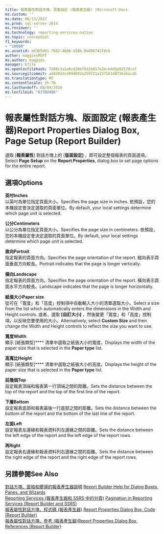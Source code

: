 ```yaml
---
title: 報表屬性對話方塊、頁面設定 (報表產生器) |Microsoft Docs
ms.custom: ''
ms.date: 06/13/2017
ms.prod: sql-server-2014
ms.reviewer: ''
ms.technology: reporting-services-native
ms.topic: conceptual
f1_keywords:
- "10080"
ms.assetid: eb3b5d01-7b82-4808-a58b-9e096742f8c6
author: maggiesMSFT
ms.author: maggies
manager: kfile
ms.openlocfilehash: 7588c3a1e6cd20ef9a1bd17e2ecb4d5e02570caf
ms.sourcegitcommit: ad4d92dce894592a259721a1571b1d8736abacdb
ms.translationtype: MT
ms.contentlocale: zh-TW
ms.lasthandoff: 08/04/2020
ms.locfileid: "87702406"
---
```

# <a name="report-properties-dialog-box-page-setup-report-builder"></a><span data-ttu-id="63f4d-102">報表屬性對話方塊、版面設定 (報表產生器)</span><span class="sxs-lookup"><span data-stu-id="63f4d-102">Report Properties Dialog Box, Page Setup (Report Builder)</span></span>
  <span data-ttu-id="63f4d-103">選取 [**報表屬性**] 對話方塊上的 [**版面設定]** ，即可設定整個報表的頁面選項。</span><span class="sxs-lookup"><span data-stu-id="63f4d-103">Select **Page Setup** on the **Report Properties**, dialog box to set page options for the entire report.</span></span>  
  
## <a name="options"></a><span data-ttu-id="63f4d-104">選項</span><span class="sxs-lookup"><span data-stu-id="63f4d-104">Options</span></span>  
 <span data-ttu-id="63f4d-105">**英吋**</span><span class="sxs-lookup"><span data-stu-id="63f4d-105">**Inches**</span></span>  
 <span data-ttu-id="63f4d-106">以英吋為單位指定頁面大小。</span><span class="sxs-lookup"><span data-stu-id="63f4d-106">Specifies the page size in inches.</span></span> <span data-ttu-id="63f4d-107">依預設，您的本機設定會決定選取的頁面單位。</span><span class="sxs-lookup"><span data-stu-id="63f4d-107">By default, your local settings determine which page unit is selected.</span></span>  
  
 <span data-ttu-id="63f4d-108">**公分**</span><span class="sxs-lookup"><span data-stu-id="63f4d-108">**Centimeters**</span></span>  
 <span data-ttu-id="63f4d-109">以公分為單位指定頁面大小。</span><span class="sxs-lookup"><span data-stu-id="63f4d-109">Specifies the page size in centimeters.</span></span> <span data-ttu-id="63f4d-110">依預設，您的本機設定會決定選取的頁面單位。</span><span class="sxs-lookup"><span data-stu-id="63f4d-110">By default, your local settings determine which page unit is selected.</span></span>  
  
 <span data-ttu-id="63f4d-111">**直向**</span><span class="sxs-lookup"><span data-stu-id="63f4d-111">**Portrait**</span></span>  
 <span data-ttu-id="63f4d-112">指定報表的頁面方向。</span><span class="sxs-lookup"><span data-stu-id="63f4d-112">Specifies the page orientation of the report.</span></span> <span data-ttu-id="63f4d-113">縱向表示頁面垂直方向較長。</span><span class="sxs-lookup"><span data-stu-id="63f4d-113">Portrait indicates that the page is longer vertically.</span></span>  
  
 <span data-ttu-id="63f4d-114">**橫向**</span><span class="sxs-lookup"><span data-stu-id="63f4d-114">**Landscape**</span></span>  
 <span data-ttu-id="63f4d-115">指定報表的頁面方向。</span><span class="sxs-lookup"><span data-stu-id="63f4d-115">Specifies the page orientation of the report.</span></span> <span data-ttu-id="63f4d-116">橫向表示頁面水平方向較長。</span><span class="sxs-lookup"><span data-stu-id="63f4d-116">Landscape indicates that the page is longer horizontally.</span></span>  
  
 <span data-ttu-id="63f4d-117">**紙張大小**</span><span class="sxs-lookup"><span data-stu-id="63f4d-117">**Paper size**</span></span>  
 <span data-ttu-id="63f4d-118">從可在「寬度」和「高度」控制項中自動輸入大小的清單選取大小。</span><span class="sxs-lookup"><span data-stu-id="63f4d-118">Select a size from the list which automatically enters the dimensions in the Width and Height controls.</span></span> <span data-ttu-id="63f4d-119">或者，選取 **[自訂大小]** ，然後變更「寬度」和「高度」控制項，以反映您要使用的大小。</span><span class="sxs-lookup"><span data-stu-id="63f4d-119">Alternatively, select **Custom Size** and then change the Width and Height controls to reflect the size you want to use.</span></span>  
  
 <span data-ttu-id="63f4d-120">**寬度**</span><span class="sxs-lookup"><span data-stu-id="63f4d-120">**Width**</span></span>  
 <span data-ttu-id="63f4d-121">顯示 [紙張類型]\*\*\*\* 清單中選取之紙張大小的寬度。</span><span class="sxs-lookup"><span data-stu-id="63f4d-121">Displays the width of the paper size that is selected in the **Paper type** list.</span></span>  
  
 <span data-ttu-id="63f4d-122">**高寬比**</span><span class="sxs-lookup"><span data-stu-id="63f4d-122">**Height**</span></span>  
 <span data-ttu-id="63f4d-123">顯示 [紙張類型]\*\*\*\* 清單中選取之紙張大小的高度。</span><span class="sxs-lookup"><span data-stu-id="63f4d-123">Displays the height of the paper size that is selected in the **Paper type** list.</span></span>  
  
 <span data-ttu-id="63f4d-124">**前幾個**</span><span class="sxs-lookup"><span data-stu-id="63f4d-124">**Top**</span></span>  
 <span data-ttu-id="63f4d-125">設定報表頂端和報表第一行頂端之間的距離。</span><span class="sxs-lookup"><span data-stu-id="63f4d-125">Sets the distance between the top of the report and the top of the first line of the report.</span></span>  
  
 <span data-ttu-id="63f4d-126">**下層**</span><span class="sxs-lookup"><span data-stu-id="63f4d-126">**Bottom**</span></span>  
 <span data-ttu-id="63f4d-127">設定報表底部和報表最後一行底部之間的距離。</span><span class="sxs-lookup"><span data-stu-id="63f4d-127">Sets the distance between the bottom of the report and the bottom of the last line of the report.</span></span>  
  
 <span data-ttu-id="63f4d-128">**左面**</span><span class="sxs-lookup"><span data-stu-id="63f4d-128">**Left**</span></span>  
 <span data-ttu-id="63f4d-129">設定報表左邊緣和報表資料列左邊緣之間的距離。</span><span class="sxs-lookup"><span data-stu-id="63f4d-129">Sets the distance between the left edge of the report and the left edge of the report rows.</span></span>  
  
 <span data-ttu-id="63f4d-130">**再**</span><span class="sxs-lookup"><span data-stu-id="63f4d-130">**Right**</span></span>  
 <span data-ttu-id="63f4d-131">設定報表右邊緣和報表資料列右邊緣之間的距離。</span><span class="sxs-lookup"><span data-stu-id="63f4d-131">Sets the distance between the right edge of the report and the right edge of the report rows.</span></span>  
  
## <a name="see-also"></a><span data-ttu-id="63f4d-132">另請參閱</span><span class="sxs-lookup"><span data-stu-id="63f4d-132">See Also</span></span>  
 <span data-ttu-id="63f4d-133">[對話方塊、窗格和嚮導的報表產生器說明](../../2014/reporting-services/report-builder-help-for-dialog-boxes-panes-and-wizards.md) </span><span class="sxs-lookup"><span data-stu-id="63f4d-133">[Report Builder Help for Dialog Boxes, Panes, and Wizards](../../2014/reporting-services/report-builder-help-for-dialog-boxes-panes-and-wizards.md) </span></span>  
 <span data-ttu-id="63f4d-134">[Reporting Services &#40;報表產生器和 SSRS 中的分頁&#41;](report-design/pagination-in-reporting-services-report-builder-and-ssrs.md) </span><span class="sxs-lookup"><span data-stu-id="63f4d-134">[Pagination in Reporting Services &#40;Report Builder  and SSRS&#41;](report-design/pagination-in-reporting-services-report-builder-and-ssrs.md) </span></span>  
 <span data-ttu-id="63f4d-135">[報表屬性對話方塊、程式碼 &#40;報表產生器&#41;](../../2014/reporting-services/report-properties-dialog-box-code-report-builder.md) </span><span class="sxs-lookup"><span data-stu-id="63f4d-135">[Report Properties Dialog Box, Code &#40;Report Builder&#41;](../../2014/reporting-services/report-properties-dialog-box-code-report-builder.md) </span></span>  
 [<span data-ttu-id="63f4d-136">報表屬性對話方塊、參考 &#40;報表產生器&#41;</span><span class="sxs-lookup"><span data-stu-id="63f4d-136">Report Properties Dialog Box, References &#40;Report Builder&#41;</span></span>](../../2014/reporting-services/report-properties-dialog-box-references-report-builder.md)  
  
  
